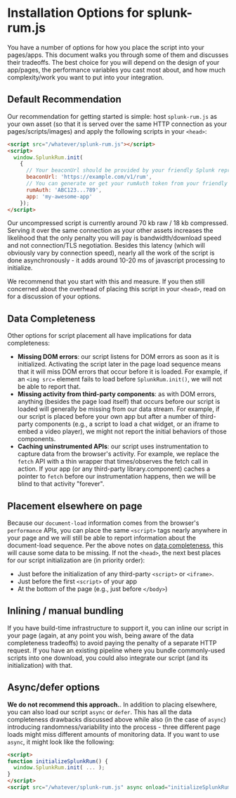 # Installation Options for splunk-rum.js

You have a number of options for how you place the script into your pages/apps.  This document walks you through some
of them and discusses their tradeoffs.  The best choice for you will depend on the design of your app/pages, the performance
variables you cast most about, and how much complexity/work you want to put into your integration.


## Default Recommendation

Our recommendation for getting started is simple: host `splunk-rum.js` as your own asset
(so that it is served over the same HTTP connection as your pages/scripts/images) and apply the following scripts in
your `<head>`:

```html
<script src="/whatever/splunk-rum.js"></script>
<script>
  window.SplunkRum.init(
    {
      // Your beaconUrl should be provided by your friendly Splunk representative
      beaconUrl: 'https://example.com/v1/rum',
      // You can generate or get your rumAuth token from your friendly Splunk representative
      rumAuth: 'ABC123...789',
      app: 'my-awesome-app'
    });
</script>
```

Our uncompressed script is currently around 70 kb raw / 18 kb compressed.  Serving it over the same connection 
as your other assets increases the likelihood that the only penalty you will pay is bandwidth/download speed and not connection/TLS
negotiation.  Besides this latency (which will obviously vary by connection speed), nearly all the work of the script is done asynchronously - it adds around 10-20 ms of javascript processing to initialize.

We recommend that you start with this and measure.  If you then still concerned about the overhead of placing this script in your `<head>`, read on for a discussion of your options.

## Data Completeness

Other options for script placement all have implications for data completeness:

- **Missing DOM errors**: our script listens for DOM errors as soon as it is initialized.  Activating the script later in the page load sequence means that it will miss DOM errors that occur before it is loaded.  For example, if an `<img src=` element fails to load before `SplunkRum.init()`, we will not be able to report that.
- **Missing activity from third-party components**: as with DOM errors, anything (besides the page load itself) that occurs before our script is loaded will generally be missing from our data stream.  For example, if our script is placed before your own app but after a number of third-party components (e.g., a script to load a chat widget, or an iframe to embed a video player), we might not report the initial behaviors of those components.
- **Caching uninstrumented APIs**: our script uses instrumentation to capture data from the browser's activity.  For example, we replace the `fetch` API with a thin wrapper that times/observes the fetch call in action.  If your app (or any third-party library.component) caches a pointer to `fetch` before our instrumentation happens, then we will be blind to that activity "forever".

## Placement elsewhere on page

Because our `document-load` information comes from the browser's `performance` APIs, you can place the same `<script>` tags nearly anywhere in your page and we will still be able to report information about the document-load sequence.  Per the above notes on [data completeness](#data-completeness), this will cause some data to be missing.  If not the `<head>`, the next best places for our script initialization are (in priority order):
- Just before the initialization of any third-party `<script>` or `<iframe>`.
- Just before the first `<script>` of your app
- At the bottom of the page (e.g., just before `</body>`)

## Inlining / manual bundling

If you have build-time infrastructure to support it, you can inline our script in your page (again, at any point you wish, being aware of the data completeness tradeoffs) to avoid paying the penalty of a separate HTTP request.  If you have an existing pipeline where you bundle commonly-used scripts into one download, you could also integrate our script (and its initialization) with that.

## Async/defer options

**We do not recommend this approach.**.  In addition to placing elsewhere, you can also load our script `async` or `defer`.   This has all the data completeness drawbacks discussed above while also (in the case of `async`) introducing randomness/variability into the process - three different page loads might miss different amounts of monitoring data.   If you want to use `async`, it might look like the following:
```html
<script>
function initializeSplunkRum() {
  window.SplunkRum.init( ... );   
}
</script>
<script src="/whatever/splunk-rum.js" async onload="initializeSplunkRum()"></script>
```
